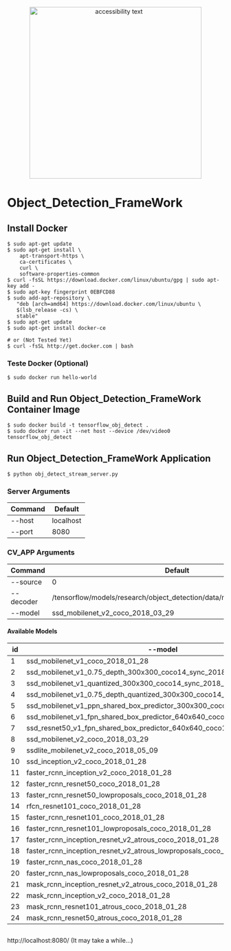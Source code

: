 <p align="center">
  <img src="http://lapisco.ifce.edu.br/wp-content/uploads/2018/03/cropped-LOGO-06.png" width="400" alt="accessibility text">
</p>

# Object_Detection_FrameWork


## Install Docker
``` shell
$ sudo apt-get update
$ sudo apt-get install \
    apt-transport-https \
    ca-certificates \
    curl \
    software-properties-common
$ curl -fsSL https://download.docker.com/linux/ubuntu/gpg | sudo apt-key add -
$ sudo apt-key fingerprint 0EBFCD88
$ sudo add-apt-repository \
   "deb [arch=amd64] https://download.docker.com/linux/ubuntu \
   $(lsb_release -cs) \
   stable"
$ sudo apt-get update
$ sudo apt-get install docker-ce
```
``` shell
# or (Not Tested Yet)
$ curl -fsSL http://get.docker.com | bash

```

### Teste Docker (Optional)
``` shell
$ sudo docker run hello-world

```
## Build and Run Object_Detection_FrameWork Container Image
``` shell
$ sudo docker build -t tensorflow_obj_detect .
$ sudo docker run -it --net host --device /dev/video0 tensorflow_obj_detect
```
## Run Object_Detection_FrameWork Application
``` shell
$ python obj_detect_stream_server.py
```
 
### Server Arguments
| Command | Default |
| --- | --- |
| --host| localhost |
| --port| 8080 |

### CV_APP Arguments
| Command | Default |
| --- | --- |
| --source | 0 |
| --decoder	 | /tensorflow/models/research/object_detection/data/mscoco_label_map.pbtxt |
| --model | ssd_mobilenet_v2_coco_2018_03_29 |

#### Available Models 
|  id |  --model |
| --- | --- |
| 1 | ssd_mobilenet_v1_coco_2018_01_28
| 2 | ssd_mobilenet_v1_0.75_depth_300x300_coco14_sync_2018_07_03
| 3 | ssd_mobilenet_v1_quantized_300x300_coco14_sync_2018_07_18
| 4 | ssd_mobilenet_v1_0.75_depth_quantized_300x300_coco14_sync_2018_07_18
| 5 | ssd_mobilenet_v1_ppn_shared_box_predictor_300x300_coco14_sync_2018_07_03
| 6 | ssd_mobilenet_v1_fpn_shared_box_predictor_640x640_coco14_sync_2018_07_03
| 7 | ssd_resnet50_v1_fpn_shared_box_predictor_640x640_coco14_sync_2018_07_03
| 8 | ssd_mobilenet_v2_coco_2018_03_29
| 9 | ssdlite_mobilenet_v2_coco_2018_05_09
| 10 | ssd_inception_v2_coco_2018_01_28
| 11 | faster_rcnn_inception_v2_coco_2018_01_28
| 12 | faster_rcnn_resnet50_coco_2018_01_28
| 13 | faster_rcnn_resnet50_lowproposals_coco_2018_01_28
| 14 |rfcn_resnet101_coco_2018_01_28
| 15 |faster_rcnn_resnet101_coco_2018_01_28
| 16 |faster_rcnn_resnet101_lowproposals_coco_2018_01_28
| 17 |faster_rcnn_inception_resnet_v2_atrous_coco_2018_01_28
| 18 |faster_rcnn_inception_resnet_v2_atrous_lowproposals_coco_2018_01_28
| 19 |faster_rcnn_nas_coco_2018_01_28
| 20 |faster_rcnn_nas_lowproposals_coco_2018_01_28
| 21 |mask_rcnn_inception_resnet_v2_atrous_coco_2018_01_28
| 22 |mask_rcnn_inception_v2_coco_2018_01_28
| 23 |mask_rcnn_resnet101_atrous_coco_2018_01_28
| 24 |mask_rcnn_resnet50_atrous_coco_2018_01_28

##
http://localhost:8080/ (It may take a while...)
